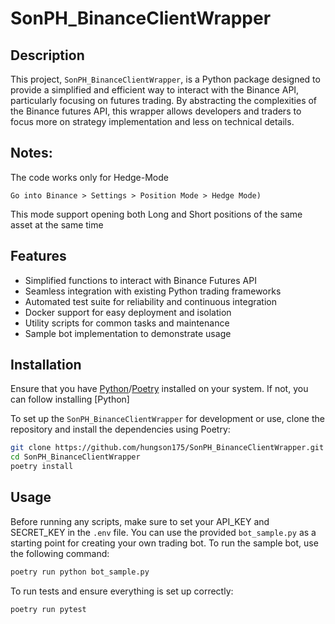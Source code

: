# SonPH_BinanceClientWrapper
## Description

This project, `SonPH_BinanceClientWrapper`, is a Python package designed to provide a simplified and efficient way to interact with the Binance API, particularly focusing on futures trading. By abstracting the complexities of the Binance futures API, this wrapper allows developers and traders to focus more on strategy implementation and less on technical details.

## Notes:
The code works only for Hedge-Mode  

```Go into Binance > Settings > Position Mode > Hedge Mode)```

This mode support opening both Long and Short positions of the same asset at the same time 

## Features

- Simplified functions to interact with Binance Futures API
- Seamless integration with existing Python trading frameworks
- Automated test suite for reliability and continuous integration
- Docker support for easy deployment and isolation
- Utility scripts for common tasks and maintenance
- Sample bot implementation to demonstrate usage

## Installation

Ensure that you have [Python](https://www.digitalocean.com/community/tutorials/how-to-install-python-3-and-set-up-a-programming-environment-on-ubuntu-22-04)/[Poetry](https://www.digitalocean.com/community/tutorials/how-to-install-poetry-to-manage-python-dependencies-on-ubuntu-22-04) installed on your system. If not, you can follow installing [Python]  

To set up the `SonPH_BinanceClientWrapper` for development or use, clone the repository and install the dependencies using Poetry:

```bash
git clone https://github.com/hungson175/SonPH_BinanceClientWrapper.git
cd SonPH_BinanceClientWrapper
poetry install
```

## Usage

Before running any scripts, make sure to set your API_KEY and SECRET_KEY in the `.env` file. You can use the provided `bot_sample.py` as a starting point for creating your own trading bot. To run the sample bot, use the following command:

```bash
poetry run python bot_sample.py
```

To run tests and ensure everything is set up correctly:

```bash
poetry run pytest
```
